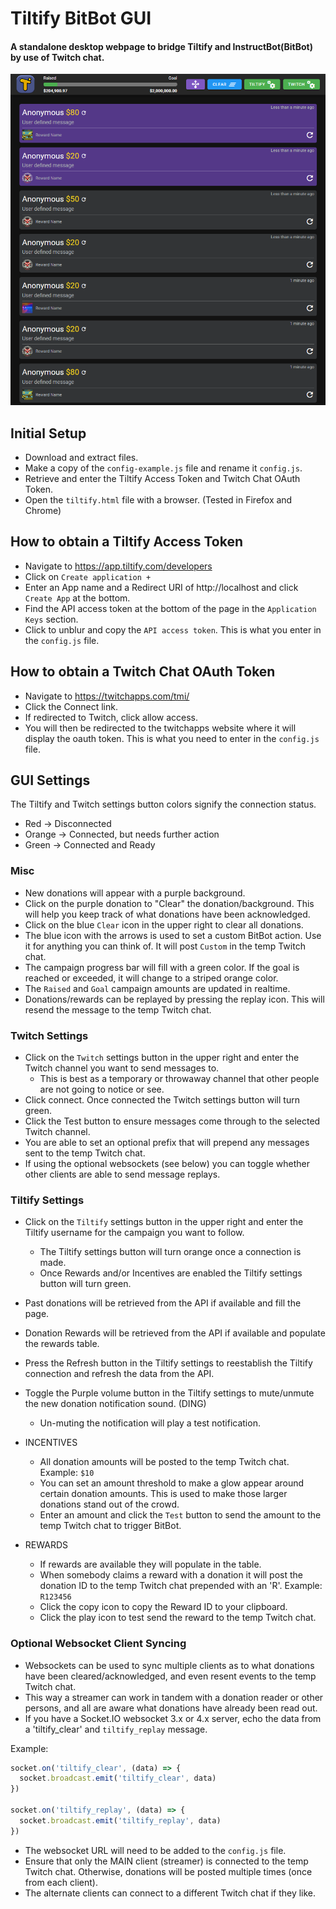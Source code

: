 # Tiltify BitBot GUI

#### A standalone desktop webpage to bridge Tiltify and InstructBot(BitBot) by use of Twitch chat. 
![Example Image](./example.png)

## Initial Setup
* Download and extract files.
* Make a copy of the ``config-example.js`` file and rename it ``config.js``.
* Retrieve and enter the Tiltify Access Token and Twitch Chat OAuth Token.
* Open the ``tiltify.html`` file with a browser. (Tested in Firefox and Chrome)

## How to obtain a Tiltify Access Token
* Navigate to https://app.tiltify.com/developers
* Click on ``Create application +``
* Enter an App name and a Redirect URI of http://localhost and click ``Create App`` at the bottom.
* Find the API access token at the bottom of the page in the ``Application Keys`` section.
* Click to unblur and copy the ``API access token``. This is what you enter in the ``config.js`` file.

## How to obtain a Twitch Chat OAuth Token
* Navigate to https://twitchapps.com/tmi/
* Click the Connect link.
* If redirected to Twitch, click allow access.
* You will then be redirected to the twitchapps website where it will display the oauth token. This is what you need to enter in the ``config.js`` file.

## GUI Settings
The Tiltify and Twitch settings button colors signify the connection status.
* Red -> Disconnected
* Orange -> Connected, but needs further action
* Green -> Connected and Ready

### Misc
* New donations will appear with a purple background.
* Click on the purple donation to "Clear" the donation/background. This will help you keep track of what donations have been acknowledged.
* Click on the blue ``Clear`` icon in the upper right to clear all donations.
* The blue icon with the arrows is used to set a custom BitBot action. Use it for anything you can think of. It will post ``Custom`` in the temp Twitch chat.
* The campaign progress bar will fill with a green color. If the goal is reached or exceeded, it will change to a striped orange color.
* The ``Raised`` and ``Goal`` campaign amounts are updated in realtime.
* Donations/rewards can be replayed by pressing the replay icon. This will resend the message to the temp Twitch chat. 

### Twitch Settings
* Click on the ``Twitch`` settings button in the upper right and enter the Twitch channel you want to send messages to.
  * This is best as a temporary or throwaway channel that other people are not going to notice or see.
* Click connect. Once connected the Twitch settings button will turn green.
* Click the Test button to ensure messages come through to the selected Twitch channel.
* You are able to set an optional prefix that will prepend any messages sent to the temp Twitch chat.
* If using the optional websockets (see below) you can toggle whether other clients are able to send message replays.

### Tiltify Settings
* Click on the ``Tiltify`` settings button in the upper right and enter the Tiltify username for the campaign you want to follow.
  * The Tiltify settings button will turn orange once a connection is made.
  * Once Rewards and/or Incentives are enabled the Tiltify settings button will turn green.
* Past donations will be retrieved from the API if available and fill the page.
* Donation Rewards will be retrieved from the API if available and populate the rewards table.
* Press the Refresh button in the Tiltify settings to reestablish the Tiltify connection and refresh the data from the API.
* Toggle the Purple volume button in the Tiltify settings to mute/unmute the new donation notification sound. (DING)
  * Un-muting the notification will play a test notification.


 * INCENTIVES
    * All donation amounts will be posted to the temp Twitch chat. Example: ``$10``
    * You can set an amount threshold to make a glow appear around certain donation amounts. This is used to make those larger donations stand out of the crowd.
    * Enter an amount and click the ``Test`` button to send the amount to the temp Twitch chat to trigger BitBot.
  * REWARDS
    * If rewards are available they will populate in the table.
    * When somebody claims a reward with a donation it will post the donation ID to the temp Twitch chat prepended with an 'R'. Example: ``R123456``
    * Click the copy icon to copy the Reward ID to your clipboard.
    * Click the play icon to test send the reward to the temp Twitch chat.
    
### Optional Websocket Client Syncing
* Websockets can be used to sync multiple clients as to what donations have been cleared/acknowledged, and even resent events to the temp Twitch chat.
* This way a streamer can work in tandem with a donation reader or other persons, and all are aware what donations have already been read out.
* If you have a Socket.IO websocket 3.x or 4.x server, echo the data from a 'tiltify_clear' and ``tiltify_replay`` message.

Example:
```js
socket.on('tiltify_clear', (data) => {
  socket.broadcast.emit('tiltify_clear', data)
})

socket.on('tiltify_replay', (data) => {
  socket.broadcast.emit('tiltify_replay', data)
})
```
* The websocket URL will need to be added to the ``config.js`` file.
* Ensure that only the MAIN client (streamer) is connected to the temp Twitch chat. Otherwise, donations will be posted multiple times (once from each client).
* The alternate clients can connect to a different Twitch chat if they like.
